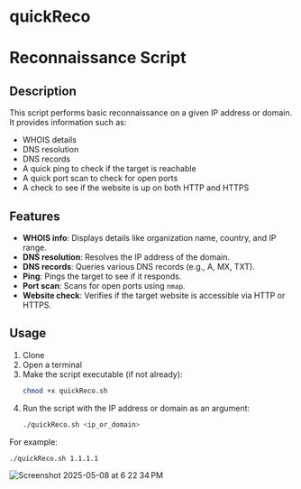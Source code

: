 # quickReco
# Reconnaissance Script

## Description

This script performs basic reconnaissance on a given IP address or domain. It provides information such as:

- WHOIS details
- DNS resolution
- DNS records
- A quick ping to check if the target is reachable
- A quick port scan to check for open ports
- A check to see if the website is up on both HTTP and HTTPS

## Features

- **WHOIS info**: Displays details like organization name, country, and IP range.
- **DNS resolution**: Resolves the IP address of the domain.
- **DNS records**: Queries various DNS records (e.g., A, MX, TXT).
- **Ping**: Pings the target to see if it responds.
- **Port scan**: Scans for open ports using `nmap`.
- **Website check**: Verifies if the target website is accessible via HTTP or HTTPS.

## Usage

1. Clone
2. Open a terminal
3. Make the script executable (if not already):
    ```bash
    chmod +x quickReco.sh
    ```
4. Run the script with the IP address or domain as an argument:
    ```bash
    ./quickReco.sh <ip_or_domain>
    ```

For example:
```bash
./quickReco.sh 1.1.1.1
```

![Screenshot 2025-05-08 at 6 22 34 PM](https://github.com/user-attachments/assets/35934995-38dd-4bc3-99e9-58ba9ad2c03f)
